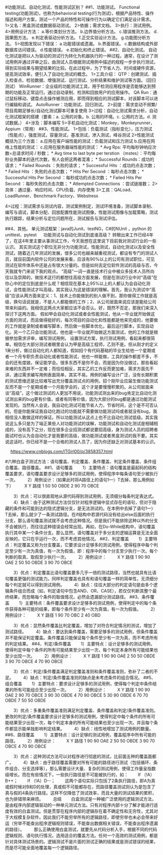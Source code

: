 #功能测试、自动化测试、性能测试区别？
##1、功能测试。
   Functional testing(功能测试)，也称为behavioral testing(行为测试)，根据产品特性、操作描述和用户方案，测试一个产品的特性和可操作行为以确定它们满足设计需求。
  1>又名：黑盒测试或数据驱动测试。
  2>依据；需求文档。
  3>执行：测试用例。
  4>用例设计方法：
      a.等价类划分方法。
      b.边界值分析方法。
      c.错误推测方法。
      d.因果图方法。
      e.判定表驱动分析方法。
      f.正交实验设计方法。
      g.功能图分析方法。
  5>视图发现以下错误：
      a.功能错误或遗漏。
      b.界面错误。
      c.数据结构或外部数据库访问错误。
      d.性能错误。
      e.初始化和终止错误。
##2、自动化测试。
自动化测试是把以人为驱动的测试行为转化为机器执行的一种过程。通常，在设计了测试用例并通过评审之后，由测试人员根据测试用例中描述的规程一步步执行测试，得到实际结果与期望结果的比较。在此过程中，为了节省人力、时间或硬件资源，提高测试效率，便引入了自动化测试的概念。
   1>工具介绍：
     QTP：创建测试、插入检查点、检验数据、增强测试、运行测试、分析结果和维护测试等方面。（回归测试）
     WinRunner：企业级的功能测试工具，用于检测应用程序是否能够达到预期的功能及正常运行。通过自动录制、检测和回放用户的应用操作。
     QA Run：通过鼠标移动、键盘点击操作被测应用，即而得到相应的测试脚本，对该脚本可以进行编辑和调试。
     AutoRunner：功能测试、回归测试。
   2>前提：需求变动不频繁/项目周期足够长/自动化测试脚本可重复使用
   3>过程：自动化测试需求分析，自动化测试框架的搭建（要素：a. 公用的对象。b. 公用的环境。c. 公用的方法。d. 测试数据。）
   4>涉及：脚本编写
   5>手机自动化测试：Monkey，Monkeyrunner，Appium（常用）
##3、性能测试。
  1>包括：负载测试（指标变化），压力测试（性能点），强度测试，容量测试，基准测试，渗入测试，峰谷测试
  2>性能测试概括为三个方面：
       a.应用在客户端性能的测试：负载测试和压力测试
       b.应用在网络上性能的测试：
       c.应用在服务器端性能的测试：
                 * Avg Rps: 平均每秒钟响应次数=总请求时间 / 秒数；
                 * Avg time to last byte per terstion （mstes）：平均每秒业务脚本的迭代次数，有人会把这两者混淆；
                 * Successful Rounds：成功的请求；
                 * Failed Rounds ：失败的请求；
                 * Successful Hits ：成功的点击次数；
                 * Failed Hits ：失败的点击次数；
                 * Hits Per Second ：每秒点击次数；
                 * Successful Hits Per Second ：每秒成功的点击次数；
                 * Failed Hits Per Second ：每秒失败的点击次数；
                 * Attempted Connections ：尝试链接数；
  2>具体：通过量、响应时间、CPU负载、内存使用
  3>工具：QALoad、LoadRunner、Benchmark Factory、Webstress

  4>过程：测试需求与测试内容，测试案例制定，测试环境准备，测试脚本录制、编写与调试，脚本分配、回放配置性能测试图像，性能测试图像与加载策略，测试执行跟踪，结果分析与定位问题所在，测试报告与测试评估。

##4、其他。
   单元测试框架：java的Junit、testNG，C#的NUnit ，python 的unittest、pytest
 
功能测试与自动化测试到底谁高级？
转眼出来工作已经4年了，在这4年里主要从事测试工作，今天我想在这里说下目前我对测试行业的一些认识。
其实测试这个职位无非分为功能测试，性能测试，自动化测试以及安全性测试，随着近几年测试的发展，很多公司也越来越重视测试，都设有专门的测试人员，就目前国内软件公司的发展来看，应该有90%以上的公司有测试职位，可见测试在软件体系中还是占有很大分量的。但是如何去定位软件测试的高级与否，今天我就专门来说下我的观点。
“高级”一词一直是技术行业中被众多技术人员所向往以及崇拜的，做技术这行的都想往高级方面发展，但是在测试行业中对“高级”在你心中的定位到底是什么呢？相信现在基本上95%以上的人都认为会自动化测试，会性能测试才叫高级。其实我认为这是错误的理解。首先，我认为测试中“高级”应该从两方面来定义：1、技术上你能做到的别人做不到，那你做得工作就是高级，换句话说就是，不是人人都能做的工作；2、从公司层面来说应该是能给公司带来利益的。我相信这两点大家都应该不会否认。好，既然不否定，那我们来深入探讨下这两方面。
假如甲会自动化测试或者会性能测试，他从一毕业就开始做这方面的测试，而且做得挺好的，每次项目的自动化和性能都是他来完成的，他要做的工作就是录制或者编写脚本，然后做一些脚本优化，最后运行脚本，实现自动化。另一个乙只会功能测试，他也是一毕业就开始做这方面测试，他的工作就是根据参加需求评审，编写测试用例，
设置测试方案，执行测试用例，看起来都很简单。相信在大部分测试者眼里会认为甲是高级工程师，乙则不是。但从刚才的定义1来分析，做过自动化的人都知道，假如招个有代码基础的毕业生给他一个星期或者一个月专职负责自动化或者性能测试，他也一样能做，工具的操作都差不多，不会的还有度娘，保证能学会。很多东西不是你不会，而是因为你没做过，那些看起来难的东西并不一定难；而恰恰相反，其实乙的工作反而更加难，需求方面先不讲，通过需求编写用例表面简单，其实不易。用例的编写设计广泛，没有长期积累的测试思维还是比较难写出充分覆盖测试点的用例，招个刚毕业应届生做功能测试反而不是一个星期或者一个月能学会的，这个才是要慢慢积累的。从公司层面来谈“高级”，这个做过测试的人更加不用说，功能测试测出来的bug肯定比自动化测试测出来的bug更有价值，或者有同等价值，因为大部分的bug都是通过功能测试发现的。当然有人会说，我自动化测试可能节省人力，节省时间，这个是不可否认的。但是你能保证我自动化跑过的功能就不需要做功能测试吗或者就没有bug，我相信没人敢做这样的保证。所以功能测试从这点上也不比自动化测试低级。其实我说这么多只是为了端正某些人对功能测试的误解，功能测试和自动化测试是相辅相成的，没有高下之分，现在很多企业招测试都说要招高级，身为测试人员的招聘者面试时也认为会自动化才是我要的高级，做功能测试或者黑盒测试的我不要。其实说这话时，你已经不是一个合格的测试人员了，因为你还缺乏对测试基本的认识。

 
https://www.cnblogs.com/ITGirl00/p/3858357.html

#六种白盒子测试方法：语句覆盖、判定覆盖、条件覆盖、判定条件覆盖、条件组合覆盖、路径覆盖。
##1、语句覆盖
　　1）主要特点：语句覆盖是最起码的结构覆盖要求，语句覆盖要求设计足够多的测试用例，使得程序中每条语句至少被执行一次。
　　2）用例设计：（如果此时将A路径上的语句1—〉T去掉，那么用例如下）
　　
 	X	Y	路径
1	50	50	OBDE
2	90	70	OBCE
 
　　3）优点：可以很直观地从源代码得到测试用例，无须细分每条判定表达式。
　　4）缺点：由于这种测试方法仅仅针对程序逻辑中显式存在的语句，但对于隐藏的条件和可能到达的隐式逻辑分支，是无法测试的。在本例中去掉了语句1—〉T去掉，那么就少了一条测试路径。在if结构中若源代码没有给出else后面的执行分支，那么语句覆盖测试就不会考虑这种情况。但是我们不能排除这种以外的分支不会被执行，而往往这种错误会经常出现。再如，在Do-While结构中，语句覆盖执行其中某一个条件分支。那么显然，语句覆盖对于多分支的逻辑运算是无法全面反映的，它只在乎运行一次，而不考虑其他情况。
##2、判定覆盖
　　1）主要特点：判定覆盖又称为分支覆盖，它要求设计足够多的测试用例，使得程序中每个判定至少有一次为真值，有一次为假值，即：程序中的每个分支至少执行一次。每个判断的取真、取假至少执行一次。
　　2）用例设计：
　　
 	X	Y	路径
1	90	90	OAE
2	50	50	OBDE
3	90	70	OBCE
 
　　3）优点：判定覆盖比语句覆盖要多几乎一倍的测试路径，当然也就具有比语句覆盖更强的测试能力。同样判定覆盖也具有和语句覆盖一样的简单性，无须细分每个判定就可以得到测试用例。
　　4）缺点：往往大部分的判定语句是由多个逻辑条件组合而成（如，判定语句中包含AND、OR、CASE），若仅仅判断其整个最终结果，而忽略每个条件的取值情况，必然会遗漏部分测试路径。
##3、条件覆盖
　　1）主要特点：条件覆盖要求设计足够多的测试用例，使得判定中的每个条件获得各种可能的结果，即每个条件至少有一次为真值，有一次为假值。
　　2）用例设计：
　　
 	X	Y	路径
1	90	70	OBC
2	40	 	OBD
 
　　3）优点：显然条件覆盖比判定覆盖，增加了对符合判定情况的测试，增加了测试路径。
　　4）缺点：要达到条件覆盖，需要足够多的测试用例，但条件覆盖并不能保证判定覆盖。条件覆盖只能保证每个条件至少有一次为真，而不考虑所有的判定结果。
##4、判定/条件覆盖
　　1）主要特点：设计足够多的测试用例，使得判定中每个条件的所有可能结果至少出现一次，每个判定本身所有可能结果也至少出现一次。
　　2）用例设计：
　　
 	X	Y	路径
1	90	90	OAE
2	50	50	OBDE
3	90	70	OBCE
4	70	90	OBCE
 
　　3）优点：判定/条件覆盖满足判定覆盖准则和条件覆盖准则，弥补了二者的不足。
　　4）缺点：判定/条件覆盖准则的缺点是未考虑条件的组合情况。
##5、组合覆盖
　　1）主要特点：要求设计足够多的测试用例，使得每个判定中条件结果的所有可能组合至少出现一次。
　　2）用例设计：
　　
 	X	Y	路径
1	90	90	OAE
2	90	70	OBCE
3	90	30	OBDE
4	70	90	OBCE
5	30	90	OBDE
6	70	70	OBDE
7	50	50	OBDE
 
　　3）优点：多重条件覆盖准则满足判定覆盖、条件覆盖和判定/条件覆盖准则。更改的判定/条件覆盖要求设计足够多的测试用例，使得判定中每个条件的所有可能结果至少出现一次，每个判定本身的所有可能结果也至少出现一次。并且每个条件都显示能单独影响判定结果。
　　4）缺点：线性地增加了测试用例的数量。
##6、路径覆盖
　　1）主要特点：设计足够的测试用例，覆盖程序中所有可能的路径。
　　2）用例设计：
　　
 	X	Y	路径
1	90	90	OAE
2	50	50	OBDE
3	90	70	OBCE
4	70	90	OBCE
 
　　3）优点：这种测试方法可以对程序进行彻底的测试，比前面五种的覆盖面都广。
　　4）缺点：由于路径覆盖需要对所有可能的路径进行测试（包括循环、条件组合、分支选择等），那么需要设计大量、复杂的测试用例，使得工作量呈指数级增长。而在有些情况下，一些执行路径是不可能被执行的，如：
　　If （!A）B++；
　　If （!A）D--；
　　这两个语句实际只包括了2条执行路径，即A为真或假时候对B和D的处理，真或假不可能都存在，而路径覆盖测试则认为是包含了真与假的4条执行路径。这样不仅降低了测试效率，而且大量的测试结果的累积，也为排错带来麻烦。
　　总结
　　白盒测试是一种被广泛使用的逻辑测试方法，是由程序内部逻辑驱动的一种单元测试方法。只有对程序内部十分了解才能进行适度有效的白盒测试。但是贯穿在程序内部的逻辑存在着不确定性和无穷性，尤其对于大规模复杂软件。因此我们不能穷举所有的逻辑路径，即使穷举也未必会带来好运（穷举不能查出程序逻辑规则错误，不能查出数据相关错误，不能查出程序遗漏的路径）。
　　那么正确使用白盒测试，就要先从代码分析入手，根据不同的代码逻辑规则、语句执行情况，选用适合的覆盖方法。任何一个高效的测试用例，都是针对具体测试场景的。逻辑测试不是片面的测试正确的结果或是测试错误的结果，而是尽可能全面地覆盖每一个逻辑路径。

